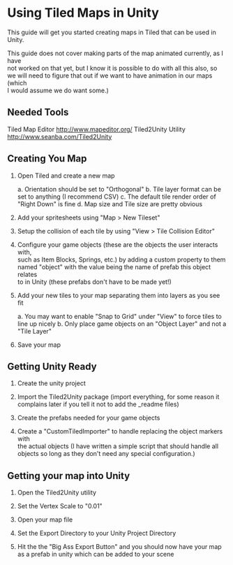 Using Tiled Maps in Unity
================================================================================

This guide will get you started creating maps in Tiled that can be used in Unity.

This guide does not cover making parts of the map animated currently, as I have  
not worked on that yet, but I know it is possible to do with all this also, so  
we will need to figure that out if we want to have animation in our maps (which  
I would assume we do want some.)

Needed Tools
--------------------------------------------------------------------------------

Tiled Map Editor		http://www.mapeditor.org/
Tiled2Unity Utility		http://www.seanba.com/Tiled2Unity

Creating You Map
--------------------------------------------------------------------------------

 1. Open Tiled and create a new map

	a. Orientation should be set to "Orthogonal"
	b. Tile layer format can be set to anything (I recommend CSV)
	c. The default tile render order of "Right Down" is fine
	d. Map size and Tile size are pretty obvious

 2. Add your spritesheets using "Map > New Tileset"

 3. Setup the collision of each tile by using "View > Tile Collision Editor"

 4. Configure your game objects (these are the objects the user interacts with,  
	such as Item Blocks, Springs, etc.) by adding a custom property to them  
	named "object" with the value being the name of prefab this object relates  
	to in Unity (these prefabs don't have to be made yet!)

 5. Add your new tiles to your map separating them into layers as you see fit

	a. You may want to enable "Snap to Grid" under "View" to force tiles to line up nicely
	b. Only place game objects on an "Object Layer" and not a "Tile Layer"

 6. Save your map
 
Getting Unity Ready
--------------------------------------------------------------------------------

 1. Create the unity project
 
 2. Import the Tiled2Unity package (import everything, for some reason it  
	complains later if you tell it not to add the _readme files)
 
 3. Create the prefabs needed for your game objects
 
 4. Create a "CustomTiledImporter" to handle replacing the object markers with  
	the actual objects (I have written a simple script that should handle all  
	objects so long as they don't need any special configuration.)
 
Getting your map into Unity
--------------------------------------------------------------------------------

 1. Open the Tiled2Unity utility

 2. Set the Vertex Scale to "0.01"

 3. Open your map file

 4. Set the Export Directory to your Unity Project Directory

 5. Hit the the "Big Ass Export Button" and you should now have your map  
	as a prefab in unity which can be added to your scene